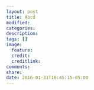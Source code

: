 ```yaml
---
layout: post
title: Abcd
modified:
categories: 
description:
tags: []
image:
  feature:
  credit:
  creditlink:
comments:
share:
date: 2016-01-31T16:45:15-05:00
---
```

